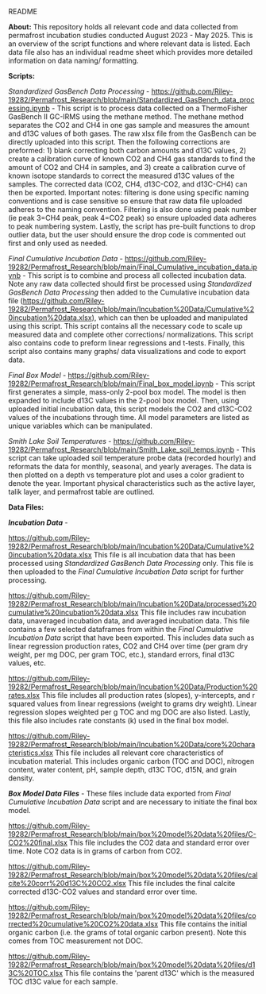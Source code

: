 README

**About:** This repository holds all relevant code and data collected from permafrost incubation studies conducted August 2023 - May 2025. 
This is an overview of the script functions and where relevant data is listed. 
Each data file also has an individual readme sheet which provides more detailed information on data naming/ formatting.


**Scripts:** 

_Standardized GasBench Data Processing_ - https://github.com/Riley-19282/Permafrost_Research/blob/main/Standardized_GasBench_data_processing.ipynb - 
This script is to process data collected on a ThermoFisher GasBench II GC-IRMS using the methane method. The methane method separates the CO2 and CH4 in one gas sample and measures the amount 
and d13C values of both gases. 
The raw xlsx file from the GasBench can be directly uploaded into this script. Then the following corrections are preformed: 1) blank correcting both carbon amounts and 
d13C values, 2) create a calibration curve of known CO2 and CH4 gas standards to find the amount of CO2 and CH4 in samples, and 3) create a calibration curve of known isotope standards
to correct the measured d13C values of the samples. The corrected data (CO2, CH4, d13C-CO2, and d13C-CH4) can then be exported. Important notes: filtering is done using specific naming
conventions and is case sensitive so ensure that raw data file uploaded adheres to the naming convention. Filtering is also done using peak number (ie peak 3=CH4 peak, peak 4=CO2 peak) so ensure
uploaded data adheres to peak numbering system. Lastly, the script has pre-built functions to drop outlier data, but the user should ensure the drop code is commented out first and only used as needed.

_Final Cumulative Incubation Data_ - https://github.com/Riley-19282/Permafrost_Research/blob/main/Final_Cumulative_incubation_data.ipynb - 
This script is to combine and process all collected incubation data. Note any raw data collected should first be processed using _Standardized GasBench Data Processing_ then added to the 
Cumulative incubation data file (https://github.com/Riley-19282/Permafrost_Research/blob/main/Incubation%20Data/Cumulative%20incubation%20data.xlsx), which can then be uploaded and manipulated using this script.
This script contains all the necessary code to scale up measured data and complete other corrections/ normalizations. This script also contains code to preform linear regressions and t-tests. 
Finally, this script also contains many graphs/ data visualizations and code to export data. 

_Final Box Model_ - https://github.com/Riley-19282/Permafrost_Research/blob/main/Final_box_model.ipynb - 
 This script first generates a simple, mass-only 2-pool box model. The model is then expanded to include d13C values in the 2-pool box model. 
Then, using uploaded initial incubation data, this script models the CO2 and d13C-CO2 values of the incubations through time. All model parameters are listed as unique variables
which can be manipulated. 

_Smith Lake Soil Temperatures_ - https://github.com/Riley-19282/Permafrost_Research/blob/main/Smith_Lake_soil_temps.ipynb - 
This script can take uploaded soil temperature probe data (recorded hourly) and reformats the data for monthly, seasonal, and yearly averages. The data is then plotted on a depth vs 
temperature plot and uses a color gradient to denote the year. Important physical characteristics such as the active layer, talik layer, and permafrost table are outlined.

**Data Files:**

**_Incubation Data_** -

https://github.com/Riley-19282/Permafrost_Research/blob/main/Incubation%20Data/Cumulative%20incubation%20data.xlsx 
This file is all incubation data that has been processed using _Standardized GasBench Data Processing_ only. This file is then uploaded to the _Final Cumulative Incubation Data_
script for further processing. 

https://github.com/Riley-19282/Permafrost_Research/blob/main/Incubation%20Data/processed%20cumulative%20incubation%20data.xlsx 
This file includes raw incubation data, unaveraged incubation data, and averaged incubation data. This file contains a few selected dataframes from within the _Final Cumulative Incubation Data_
script that have been exported. This includes data such as linear regression production rates, CO2 and CH4 over time (per gram dry weight, per mg DOC, per gram TOC, etc.), standard errors, final d13C values, etc. 

https://github.com/Riley-19282/Permafrost_Research/blob/main/Incubation%20Data/Production%20rates.xlsx 
This file includes all production rates (slopes), y-intercepts, and r squared values from linear regressions (weight to grams dry weight). Linear regression slopes weighted per g TOC and mg DOC 
are also listed. Lastly, this file also includes rate constants (k) used in the final box model. 

https://github.com/Riley-19282/Permafrost_Research/blob/main/Incubation%20Data/core%20characteristics.xlsx 
This file includes all relevant core characteristics of incubation material. This includes organic carbon (TOC and DOC), nitrogen content, water content, pH, sample depth, d13C TOC, d15N, and grain density. 

**_Box Model Data Files_** - These files include data exported from _Final Cumulative Incubation Data_ script and are necessary to initiate the final box model. 

https://github.com/Riley-19282/Permafrost_Research/blob/main/box%20model%20data%20files/C-CO2%20final.xlsx 
This file includes the CO2 data and standard error over time. Note CO2 data is in grams of carbon from CO2. 

https://github.com/Riley-19282/Permafrost_Research/blob/main/box%20model%20data%20files/calcite%20corr%20d13C%20CO2.xlsx 
This file includes the final calcite corrected d13C-CO2 values and standard error over time. 

https://github.com/Riley-19282/Permafrost_Research/blob/main/box%20model%20data%20files/corrected%20cumulative%20CO2%20data.xlsx 
This file contains the initial organic carbon (i.e. the grams of total organic carbon present). Note this comes from TOC measurement not DOC. 

https://github.com/Riley-19282/Permafrost_Research/blob/main/box%20model%20data%20files/d13C%20TOC.xlsx 
This file contains the 'parent d13C' which is the measured TOC d13C value for each sample. 
